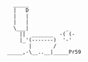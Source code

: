         _____
        |   D
        |   |
        |   |
        \___|            _
          ||  _______  -( (-
          |_'(-------)  '-'
             |       /
      _____,-\__..__|_____Pr59

